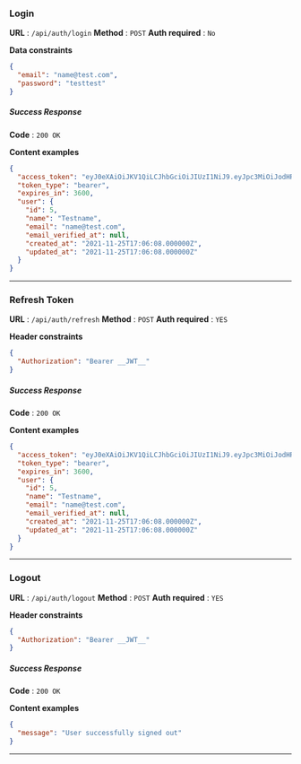### Login

**URL** : `/api/auth/login`
**Method** : `POST`
**Auth required** : `No`

**Data constraints**

```json
{
  "email": "name@test.com",
  "password": "testtest"
}
```

##### Success Response

**Code** : `200 OK`

**Content examples**

```json
{
  "access_token": "eyJ0eXAiOiJKV1QiLCJhbGciOiJIUzI1NiJ9.eyJpc3MiOiJodHRwOlwvXC9sb2NhbGhvc3Q6OTg3NlwvYXBpXC9hdXRoXC9sb2dpbiIsImlhdCI6MTYzNzg2MDkyMiwiZXhwIjoxNjM3ODY0NTIyLCJuYmYiOjE2Mzc4NjA5MjIsImp0aSI6IlRVZ2VYY0FLcFY5bXl4NmkiLCJzdWIiOjUsInBydiI6IjIzYmQ1Yzg5NDlmNjAwYWRiMzllNzAxYzQwMDg3MmRiN2E1OTc2ZjcifQ.4h5MCim5mTBBBXtx27duEqqdqCCz7gGBASn6PNT_JgA",
  "token_type": "bearer",
  "expires_in": 3600,
  "user": {
    "id": 5,
    "name": "Testname",
    "email": "name@test.com",
    "email_verified_at": null,
    "created_at": "2021-11-25T17:06:08.000000Z",
    "updated_at": "2021-11-25T17:06:08.000000Z"
  }
}
```

___

### Refresh Token

**URL** : `/api/auth/refresh`
**Method** : `POST`
**Auth required** : `YES`

**Header constraints**

```json
{
  "Authorization": "Bearer __JWT__"
}
```

##### Success Response

**Code** : `200 OK`

**Content examples**

```json
{
  "access_token": "eyJ0eXAiOiJKV1QiLCJhbGciOiJIUzI1NiJ9.eyJpc3MiOiJodHRwOlwvXC9sb2NhbGhvc3Q6OTg3NlwvYXBpXC9hdXRoXC9sb2dpbiIsImlhdCI6MTYzNzg2MDkyMiwiZXhwIjoxNjM3ODY0NTIyLCJuYmYiOjE2Mzc4NjA5MjIsImp0aSI6IlRVZ2VYY0FLcFY5bXl4NmkiLCJzdWIiOjUsInBydiI6IjIzYmQ1Yzg5NDlmNjAwYWRiMzllNzAxYzQwMDg3MmRiN2E1OTc2ZjcifQ.4h5MCim5mTBBBXtx27duEqqdqCCz7gGBASn6PNT_JgA",
  "token_type": "bearer",
  "expires_in": 3600,
  "user": {
    "id": 5,
    "name": "Testname",
    "email": "name@test.com",
    "email_verified_at": null,
    "created_at": "2021-11-25T17:06:08.000000Z",
    "updated_at": "2021-11-25T17:06:08.000000Z"
  }
}
```

___

### Logout

**URL** : `/api/auth/logout`
**Method** : `POST`
**Auth required** : `YES`

**Header constraints**

```json
{
  "Authorization": "Bearer __JWT__"
}
```

##### Success Response

**Code** : `200 OK`

**Content examples**

```json
{
  "message": "User successfully signed out"
}
```

___
